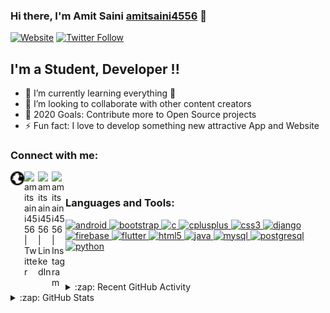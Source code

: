 ### Hi there, I'm Amit Saini [amitsaini4556][website] 👋

[![Website](https://img.shields.io/website?label=Portfolio&style=for-the-badge&url=https%3A%2F%2Famitsaini.pythonanywhere.com)](https://amitsaini.pythonanywhere.com)
[![Twitter Follow](https://img.shields.io/twitter/follow/AmitSai74116783?color=1DA1F2&logo=Twitter&style=for-the-badge)](https://twitter.com/AmitSai74116783)

## I'm a Student, Developer !!

- 🌱 I’m currently learning everything 🤣
- 👯 I’m looking to collaborate with other content creators
- 🥅 2020 Goals: Contribute more to Open Source projects
- ⚡ Fun fact: I love to develop something new attractive App and Website


### Connect with me:

[<img align="left" alt="amitsaini.pythonanywhere.com" width="22px" src="https://raw.githubusercontent.com/iconic/open-iconic/master/svg/globe.svg" />][website]
[<img align="left" alt="amitsaini4556 | Twitter" width="22px" src="https://cdn.jsdelivr.net/npm/simple-icons@v3/icons/twitter.svg" />][twitter]
[<img align="left" alt="amitsaini4556 | LinkedIn" width="22px" src="https://cdn.jsdelivr.net/npm/simple-icons@v3/icons/linkedin.svg" />][linkedin]
[<img align="left" alt="amitsaini4556 | Instagram" width="22px" src="https://cdn.jsdelivr.net/npm/simple-icons@v3/icons/instagram.svg" />][instagram]

<br />

### Languages and Tools:

<p align="left"> <a href="https://developer.android.com" target="_blank"> <img src="https://devicons.github.io/devicon/devicon.git/icons/android/android-original-wordmark.svg" alt="android" width="40" height="40"/> </a> <a href="https://getbootstrap.com" target="_blank"> <img src="https://devicons.github.io/devicon/devicon.git/icons/bootstrap/bootstrap-plain.svg" alt="bootstrap" width="40" height="40"/> </a> <a href="https://www.cprogramming.com/" target="_blank"> <img src="https://devicons.github.io/devicon/devicon.git/icons/c/c-original.svg" alt="c" width="40" height="40"/> </a> <a href="https://www.w3schools.com/cpp/" target="_blank"> <img src="https://devicons.github.io/devicon/devicon.git/icons/cplusplus/cplusplus-original.svg" alt="cplusplus" width="40" height="40"/> </a> <a href="https://www.w3schools.com/css/" target="_blank"> <img src="https://devicons.github.io/devicon/devicon.git/icons/css3/css3-original-wordmark.svg" alt="css3" width="40" height="40"/> </a> <a href="https://www.djangoproject.com/" target="_blank"> <img src="https://devicons.github.io/devicon/devicon.git/icons/django/django-original.svg" alt="django" width="40" height="40"/> </a> <a href="https://firebase.google.com/" target="_blank"> <img src="https://www.vectorlogo.zone/logos/firebase/firebase-icon.svg" alt="firebase" width="40" height="40"/> </a> <a href="https://flutter.dev" target="_blank"> <img src="https://www.vectorlogo.zone/logos/flutterio/flutterio-icon.svg" alt="flutter" width="40" height="40"/> </a> <a href="https://www.w3.org/html/" target="_blank"> <img src="https://devicons.github.io/devicon/devicon.git/icons/html5/html5-original-wordmark.svg" alt="html5" width="40" height="40"/> </a> <a href="https://www.java.com" target="_blank"> <img src="https://devicons.github.io/devicon/devicon.git/icons/java/java-original-wordmark.svg" alt="java" width="40" height="40"/> </a> <a href="https://www.mysql.com/" target="_blank"> <img src="https://devicons.github.io/devicon/devicon.git/icons/mysql/mysql-original-wordmark.svg" alt="mysql" width="40" height="40"/> </a> <a href="https://www.postgresql.org" target="_blank"> <img src="https://devicons.github.io/devicon/devicon.git/icons/postgresql/postgresql-original-wordmark.svg" alt="postgresql" width="40" height="40"/> </a> <a href="https://www.python.org" target="_blank"> <img src="https://devicons.github.io/devicon/devicon.git/icons/python/python-original.svg" alt="python" width="40" height="40"/> </a> </p>

<br />
<br />
<details>
  <summary>:zap: Recent GitHub Activity</summary>

<!--START_SECTION:activity-->
1. 🗣 Commented on [#159](https://github.com/amritansh22/Data-Structures-and-Algorithms-in-cpp/issues/159) in [amritansh22/Data-Structures-and-Algorithms-in-cpp](https://github.com/amritansh22/Data-Structures-and-Algorithms-in-cpp)
2. 🗣 Commented on [#9](https://github.com/romain325/DataStructuresAndAlgorithms/issues/9) in [romain325/DataStructuresAndAlgorithms](https://github.com/romain325/DataStructuresAndAlgorithms)
3. ❌ Reopened PR [#14](https://github.com/farQtech/Data-Structures/pull/14) in [farQtech/Data-Structures](https://github.com/farQtech/Data-Structures)
4. 💪 Opened PR [#37](https://github.com/Py-Droid/Python-Thunder/pull/37) in [Py-Droid/Python-Thunder](https://github.com/Py-Droid/Python-Thunder)
5. 💪 Opened PR [#9](https://github.com/romain325/DataStructuresAndAlgorithms/pull/9) in [romain325/DataStructuresAndAlgorithms](https://github.com/romain325/DataStructuresAndAlgorithms)
<!--END_SECTION:activity-->

</details>

<details>
  <summary>:zap: GitHub Stats</summary>

  <img align="left" alt="amitsaini4556's GitHub Stats" src="https://github-readme-stats.amitsaini4556.vercel.app/api?username=amitsaini4556&show_icons=true&hide_border=true" />

</details>

[website]: https://amitsaini.pythonanywhere.com
[twitter]: https://twitter.com/AmitSai74116783
[instagram]: https://www.instagram.com/sa.am18/?hl=en
[linkedin]: https://www.linkedin.com/in/amit-saini-b38b08190/
